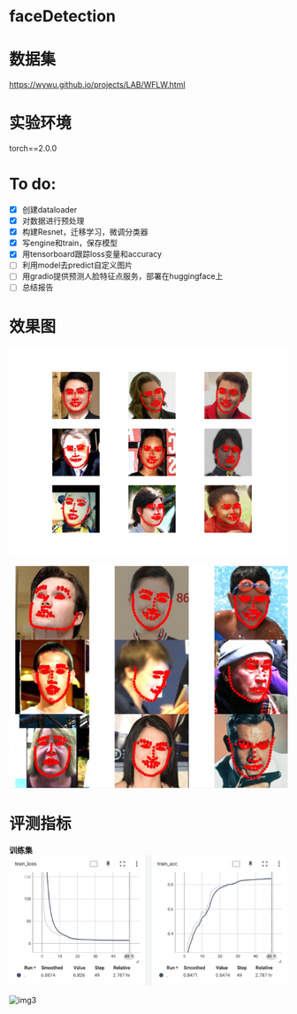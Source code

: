# faceDetection
# 数据集
https://wywu.github.io/projects/LAB/WFLW.html

# 实验环境
torch==2.0.0


# To do:

- [x] 创建dataloader
- [x] 对数据进行预处理
- [x] 构建Resnet，迁移学习，微调分类器
- [x] 写engine和train，保存模型
- [x] 用tensorboard跟踪loss变量和accuracy 
- [ ] 利用model去predict自定义图片
- [ ] 用gradio提供预测人脸特征点服务，部署在huggingface上
- [ ] 总结报告

# 效果图
![img](https://github.com/FuturaTino/TyporaImages/raw/main//TyporaImages/wps3.jpg)

![img](https://github.com/FuturaTino/TyporaImages/raw/main//TyporaImages/wps1.jpg)

# 评测指标

**训练集**
![img](https://github.com/FuturaTino/TyporaImages/raw/main//TyporaImages/wps4.jpg)

![img3](C:/Users/future/AppData/Local/Temp/ksohtml8500/wps5.jpg)
